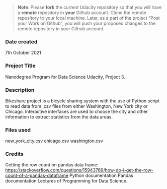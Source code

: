 >**Note**: Please **fork** the current Udacity repository so that you will have a **remote** repository in **your** Github account. Clone the remote repository to your local machine. Later, as a part of the project "Post your Work on Github", you will push your proposed changes to the remote repository in your Github account.

### Date created
7th October 2021

### Project Title
Nanodegree Program for Data Science Udacity, Project 3.

### Description
Bikeshare project is a bicycle sharing system with the use of Python script to read data from .csv files from either Washington, New York city or Chicago. Interactive interfaces are used to choose the city and other information to extract statistics from the data areas.

### Files used
new_york_city.csv
chicago.csv
washington.csv

### Credits
Getting the row count on pandas data frame: https://stackoverflow.com/questions/15943769/how-do-i-get-the-row-count-of-a-pandas-dataframe
Python documentation
Pandas documentation
Lectures of Programming for Data Science.
